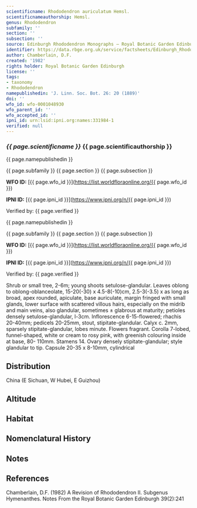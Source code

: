 ```yaml
---
scientificname: Rhododendron auriculatum Hemsl.
scientificnameauthorship: Hemsl.
genus: Rhododendron
subfamily: ''
section: ''
subsection: ''
source: Edinburgh Rhododendron Monographs – Royal Botanic Garden Edinburgh
identifier: https://data.rbge.org.uk/service/factsheets/Edinburgh_Rhododendron_Monographs.xhtml
author: Chamberlain, D.F.
created: '1982'
rights holder: Royal Botanic Garden Edinburgh
license: ''
tags:
- taxonomy
- Rhododendron
namepublishedin: 'J. Linn. Soc. Bot. 26: 20 (1889)'
doi: ''
wfo_id: wfo-0001048930
wfo_parent_id: ''
wfo_accepted_id: ''
ipni_id: urn:lsid:ipni.org:names:331984-1
verified: null
---
```

### _{{ page.scientificname }}_ {{ page.scientificauthorship }}
 {{ page.namepublishedin }}

{{ page.subfamily }} {{ page.section }} {{ page.subsection }}

**WFO ID:** [{{ page.wfo_id }}](https://list.worldfloraonline.org/{{ page.wfo_id }})

**IPNI ID:** [{{ page.ipni_id }}](https://www.ipni.org/n/{{ page.ipni_id }})

Verified by: {{ page.verified }}

 {{ page.namepublishedin }}

{{ page.subfamily }} {{ page.section }} {{ page.subsection }}

**WFO ID:** [{{ page.wfo_id }}](https://list.worldfloraonline.org/{{ page.wfo_id }})

**IPNI ID:** [{{ page.ipni_id }}](https://www.ipni.org/n/{{ page.ipni_id }})

Verified by: {{ page.verified }}



Shrub or small tree, 2-6m; young shoots setulose-glandular. Leaves oblong to oblong-oblanceolate, 15-20(-30) x 4.5-8(-10)cm, 2.5-3(-3.5) x as long as broad, apex rounded, apiculate, base auriculate, margin fringed with small glands, lower surface with scattered villous hairs, especially on the midrib and main veins, also glandular, sometimes ± glabrous at maturity; petioles densely setulose-glandular, l-3cm. Inflorescence 6-15-flowered; rhachis 20-40mm; pedicels 20-25mm, stout, stipitate-glandular. Calyx c. 2mm, sparsely stipitate-glandular, lobes minute. Flowers fragrant. Corolla 7-lobed, funnel-shaped, white or cream to rosy pink, with greenish colouring inside at base, 80- 110mm. Stamens 14. Ovary densely stipitate-glandular; style glandular to tip. Capsule 20-35 x 8-10mm, cylindrical

## Distribution
China (E Sichuan, W Hubei, E Guizhou)

## Altitude


## Habitat


## Nomenclatural History

                       
## Notes


## References

Chamberlain, D.F. (1982) A Revision of Rhododendron II. Subgenus Hymenanthes. Notes From the Royal Botanic Garden Edinburgh 39(2):241

